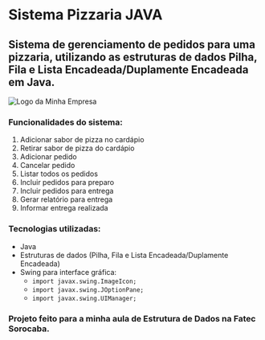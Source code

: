 # Sistema Pizzaria JAVA

## Sistema de gerenciamento de pedidos para uma pizzaria, utilizando as estruturas de dados Pilha, Fila e Lista Encadeada/Duplamente Encadeada em Java.

<img src="https://cdn.discordapp.com/attachments/1225887439864725546/1246269271575760958/image.png?ex=665bc634&is=665a74b4&hm=f9d2ee91823fc41f8001dcf00b1d00439dd2068dc821e54c09a4581538b8231b&" alt="Logo da Minha Empresa">



### Funcionalidades do sistema:
1. Adicionar sabor de pizza no cardápio
2. Retirar sabor de pizza do cardápio
3. Adicionar pedido
4. Cancelar pedido
5. Listar todos os pedidos
6. Incluir pedidos para preparo
7. Incluir pedidos para entrega
8. Gerar relatório para entrega
9. Informar entrega realizada

### Tecnologias utilizadas:
- Java
- Estruturas de dados (Pilha, Fila e Lista Encadeada/Duplamente Encadeada)
- Swing para interface gráfica:
  - `import javax.swing.ImageIcon;`
  - `import javax.swing.JOptionPane;`
  - `import javax.swing.UIManager;`

### Projeto feito para a minha aula de Estrutura de Dados na Fatec Sorocaba.


